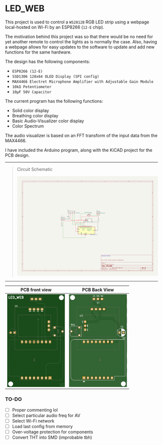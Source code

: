 # LED_WEB

This project is used to control a `WS2812B` RGB LED strip using a webpage local-hosted on Wi-Fi by an ESP8266 (`12-E` chip). 

The motivation behind this project was so that there would be no need for yet another remote to control the lights as is normally the case. Also, having a webpage allows for easy updates to the software to update and add new functions for the same hardware.

The design has the following components:
- `ESP8266 (12-E)`
- `SSD1306 128x64 OLED Display (SPI config)`
- `MAX4466 Electret Microphone Amplifier with Adjustable Gain Module`
- `10kΩ Potentiometer`
- `10μF 50V Capacitor`

The current program has the following functions:
- Solid color display
- Breathing color display
- Basic Audio-Visualizer color display
- Color Spectrum

The audio visualizer is based on an FFT transform of the input data from the MAX4466.

I have included the Arduino program, along with the KiCAD project for the PCB design.

---
> Circuit Schematic
>
> ![Schematic](/images/led_web_schematic.png)

---
| PCB front view | PCB Back View |
| --- | --- |
|![PCB Front](/images/pcb_front.png)|![PCB Back](/images/pcb_back.png)|

### TO-DO

- [ ] Proper commenting lol
- [ ] Select particular audio freq for AV
- [ ] Select Wi-Fi network
- [ ] Load last config from memory
- [ ] Over-voltage protection for components
- [ ] Convert THT into SMD (improbable tbh)